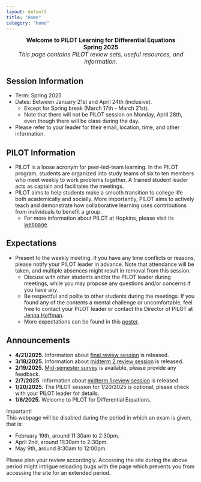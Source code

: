 ```yaml
---
layout: default
title: "Home"
category: "home"
---
```


<div style="text-align: center; font-size: 110%;">
  <b>Welcome to PILOT Learning for Differential Equations</b><br>
  <b>Spring 2025</b><br>
  <i>This page contains PILOT review sets, useful resources, and information.</i>
</div>

## Session Information

- Term: Spring 2025
- Dates: Between January 21st and April 24th (inclusive). 
  - Except for Spring break (March 17th - March 21st).
  - Note that there will not be PILOT session on Monday, April 28th, even though there will be class during the day.
- Please refer to your leader for their email, location, time, and other information.

## PILOT Information

- PILOT is a loose acronym for peer-led-team learning. In the PILOT program, students are organized into study teams of six to ten members who meet weekly to work problems together. A trained student leader acts as captain and facilitates the meetings.
- PILOT aims to help students make a smooth transition to college life both academically and socially. More importantly, PILOT aims to actively teach and demonstrate how collaborative learning uses contributions from individuals to benefit a group.
  - For more information about PILOT at Hopkins, please visit its [webpage](https://academicsupport.jhu.edu/pilot/).

## Expectations

- Present to the weekly meeting. If you have any time conflicts or reasons, please notify your PILOT leader in advance. Note that attendance will be taken, and multiple absences might result in removal from this session.
  - Discuss with other students and/or the PILOT leader during meetings, while you may propose any questions and/or concerns if you have any.
  - Be respectful and polite to other students during the meetings. If you found any of the contents a mental challenge or uncomfortable, feel free to contact your PILOT leader or contact the Director of PILOT at [Jenna Hoffman](mailto:jhoffm71@jhu.edu).
  - More expectations can be found in this [poster](https://www.canva.com/design/DAFrnaGeRfw/LdtGRDW6jg3eoSDfowU-MQ/view?utm_content=DAFrnaGeRfw&utm_campaign=designshare&utm_medium=link&utm_source=publishsharelink).

## Announcements

- **4/21/2025.** Information about [final review session]({{site.baseurl}}/problem_sets.html#review-session-information) is released.
- **3/18/2025.** Information about [midterm 2 review session]({{site.baseurl}}/problem_sets.html#review-session-information) is released.
- **2/19/2025.** [Mid-semester survey]({{site.baseurl}}/surveys/mid-semester.html) is available, please provide any feedback.
- **2/7/2025.** Information about [midterm 1 review session]({{site.baseurl}}/problem_sets.html#review-session-information) is released.
- **1/20/2025.** The PILOT session for 1/20/2025 is optional, please check with your PILOT leader for details.
- **1/6/2025.** Welcome to PILOT for Differential Equations.


<div class='admonition danger'>
  <div class='title'>Important!</div>
  <div class='content' markdown='1'>
This webpage will be disabled during the period in which an exam is given, that is:

- February 19th, around 11:30am to 2:30pm.
- April 2nd, around 11:30am to 2:30pm.
- May 9th, around 8:30am to 12:00pm.

Please plan your review accordingly. Accessing the site during the above period might intrigue reloading bugs with the page which prevents you from accessing the site for an extended period.
  </div>
</div>
